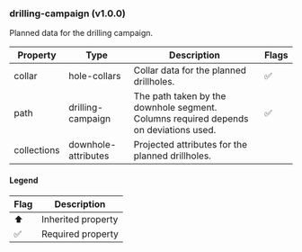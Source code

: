 ### drilling-campaign (v1.0.0)
Planned data for the drilling campaign.

| Property | Type | Description | Flags |
|---|---|---|---|
| collar | hole-collars | Collar data for the planned drillholes. | ✅ |
| path | drilling-campaign | The path taken by the downhole segment. Columns required depends on deviations used. | ✅ |
| collections | downhole-attributes | Projected attributes for the planned drillholes. |  |


#### Legend

| Flag | Description |
| --- | --- |
| ⬆️ | Inherited property |
| ✅ | Required property |

